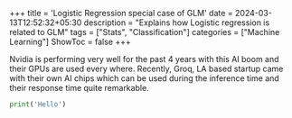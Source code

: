 +++
title = 'Logistic Regression special case of GLM'
date = 2024-03-13T12:52:32+05:30
description =  "Explains how Logistic regression is related to GLM"
tags = ["Stats", "Classification"]
categories = ["Machine Learning"]
ShowToc =  false
+++


Nvidia is performing very well for the past 4 years with this AI boom and their GPUs are used every where. Recently, Groq, LA based startup came with their own AI chips which can be used during the inference time and their response time quite remarkable.

``` python
print('Hello')

```


